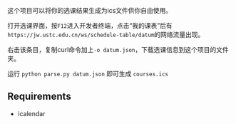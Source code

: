 这个项目可以将你的选课结果生成为ics文件供你自由使用。

打开选课界面，按`F12`进入开发者终端，点击“我的课表”后有`https://jw.ustc.edu.cn/ws/schedule-table/datum`的网络流量出现。

右击该条目，复制curl命令加上`-o datum.json`，下载选课信息到这个项目的文件夹。

运行 `python parse.py datum.json` 即可生成 `courses.ics`

## Requirements

- icalendar